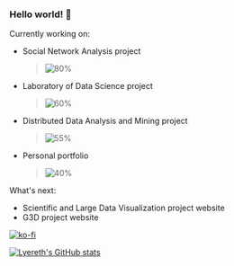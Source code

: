 ### Hello world! 👋

Currently working on:
- Social Network Analysis project 
  > ![80%](https://progress-bar.dev/80)
- Laboratory of Data Science project
  > ![60%](https://progress-bar.dev/60)
- Distributed Data Analysis and Mining project
  > ![55%](https://progress-bar.dev/55)
- Personal portfolio 
  > ![40%](https://progress-bar.dev/40)

What's next: 
- Scientific and Large Data Visualization project website
- G3D project website

[![ko-fi](https://ko-fi.com/img/githubbutton_sm.svg)](https://ko-fi.com/X8X092BO)

[![Lyereth's GitHub stats](https://github-readme-stats.vercel.app/api?username=lyereth&show_icons=true&theme=tokyonight)](https://github.com/anuraghazra/github-readme-stats)

